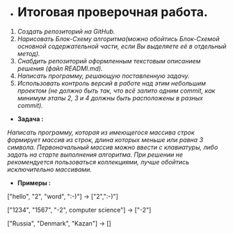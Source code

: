 * # Итоговая проверочная работа.

 1. *Создать репозиторий на GitHub.*
 2. *Нарисовать Блок-Схему алгоритма(можно обойтись Блок-Схемой основной содержательной части, если Вы выделяете её в отдельный метод).*
 3. *Снабдить репозиторий оформленным текстовым описанием решения (файл READMI.md).*
 4. *Написать программу, решающую поставленную задачу.*
 5. *Использовать контроль версий в работе над этим небольшим проектом (не должно быть так, что всё залито одним commit, как минимум этапы 2, 3 и 4 должны быть расположены в разных commit).*

 * **Задача :**


*Написать программу, которая из имеющегося массива строк формирует массив из строк, длина которых меньше или равна 3 символа. Первоначальный массив можно ввести с клавиатуры, либо задать на старте выполнения алгоритма. При решении не рекомендуется пользоваться коллекциями, лучше обойтись исключительно массивами.*

* **Примеры :** 

["hello", "2", "word", ":-)"] -> ["2",":-)"]

["1234", "1567", "-2", computer science"] -> ["-2"]

["Russia", "Denmark", "Kazan"] -> []